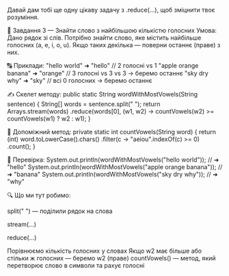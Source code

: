 Давай дам тобі ще одну цікаву задачу з .reduce(...), щоб зміцнити твоє розуміння.

🧠 Завдання 3 — Знайти слово з найбільшою кількістю голосних
Умова: Дано рядок зі слів. Потрібно знайти слово, яке містить найбільше голосних (a, e, i, o, u).
Якщо таких декілька — поверни останнє (праве) з них.

🔠 Приклади:
"hello world"          ➜ "hello"   // 2 голосні vs 1
"apple orange banana"  ➜ "orange"  // 3 голосні vs 3 vs 3 → беремо останнє
"sky dry why"          ➜ "sky"     // всі 0 голосних → беремо останнє

✍️ Скелет методу:
public static String wordWithMostVowels(String sentence) {
String[] words = sentence.split(" ");
return Arrays.stream(words)
.reduce(words[0], (w1, w2) ->
countVowels(w2) >= countVowels(w1) ? w2 : w1);
}

🧩 Допоміжний метод:
private static int countVowels(String word) {
return (int) word.toLowerCase().chars()
.filter(c -> "aeiou".indexOf(c) >= 0)
.count();
}

🧪 Перевірка:
System.out.println(wordWithMostVowels("hello world"));           // ➜ "hello"
System.out.println(wordWithMostVowels("apple orange banana"));   // ➜ "banana"
System.out.println(wordWithMostVowels("sky dry why"));           // ➜ "why"


🔍 Що ми тут робимо:

split(" ") — поділили рядок на слова

stream(...)

reduce(...)

Порівнюємо кількість голосних у словах
Якщо w2 має більше або стільки ж голосних — беремо w2 (праве)
countVowels() — метод, який перетворює слово в символи та рахує голосні